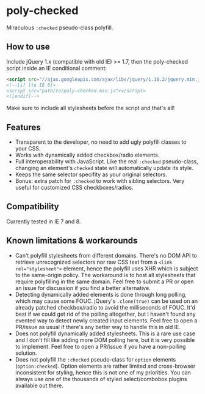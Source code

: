 poly-checked
============

Miraculous `:checked` pseudo-class polyfill.

## How to use

Include jQuery 1.x (compatible with old IE) >= 1.7, then the poly-checked script inside an IE conditional comment:

```html
<script src="//ajax.googleapis.com/ajax/libs/jquery/1.10.2/jquery.min.js"></script>
<!--[if lte IE 8]>
<script src="path/to/poly-checked.min.js"></script>
<![endif]-->
```

Make sure to include all stylesheets before the script and that's all!


## Features

- Transparent to the developer, no need to add ugly polyfill classes to your CSS.
- Works with dynamically added checkbox/radio elements.
- Full interoperability with JavaScript. Like the real `:checked` pseudo-class, changing an element's `checked` state will automatically update its style.
- Keeps the same selector specifity as your original selectors.
- Bonus: extra patch for `:checked` to work with sibling selectors. Very useful for customized CSS checkboxes/radios.

## Compatibility

Currently tested in IE 7 and 8.

## Known limitations & workarounds

- Can't polyfill stylesheets from different domains. There's no DOM API to retrieve unrecognized selectors nor raw CSS text from a `<link rel="stylesheet">` element, hence the polyfill uses XHR which is subject to the same-origin policy. The workaround is to host all stylesheets that require polyfilling in the same domain. Feel free to submit a PR or open an issue for discussion if you find a better alternative.
- Detecting dynamically added elements is done through long polling, which may cause some FOUC. jQuery's `.clone(true)` can be used on an already patched checkbox/radio to avoid the milliseconds of FOUC. It'd best if we could get rid of the polling altogether, but I haven't found any evented way to detect newly created input elements. Feel free to open a PR/issue as usual if there's any better way to handle this in old IE.
- Does not polyfill dynamically added stylesheets. This is a rare use case and I don't fill like adding more DOM polling here, but it is very possible to implement. Feel free to open a PR/issue if you have a non-polling solution.
- Does not polyfill the `:checked` pseudo-class for `option` elements (`option:checked`). Option elements are rather limited and cross-browser inconsistent for styling, hence this is not one of my priorities. You can always use one of the thousands of styled select/combobox plugins available out there.
